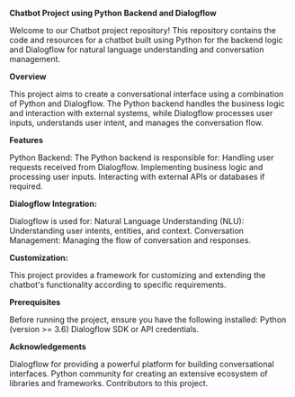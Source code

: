 **Chatbot Project using Python Backend and Dialogflow**

Welcome to our Chatbot project repository! This repository contains the code and resources for a chatbot built using Python for the backend logic and Dialogflow for natural language understanding and conversation management.

**Overview**

This project aims to create a conversational interface using a combination of Python and Dialogflow. The Python backend handles the business logic and interaction with external systems, while Dialogflow processes user inputs, understands user intent, and manages the conversation flow.

**Features**

Python Backend: 
The Python backend is responsible for:
Handling user requests received from Dialogflow.
Implementing business logic and processing user inputs.
Interacting with external APIs or databases if required.

**Dialogflow Integration:**

Dialogflow is used for:
Natural Language Understanding (NLU): Understanding user intents, entities, and context.
Conversation Management: Managing the flow of conversation and responses.

**Customization:** 

This project provides a framework for customizing and extending the chatbot's functionality according to specific requirements.

**Prerequisites**

Before running the project, ensure you have the following installed:
Python (version >= 3.6)
Dialogflow SDK or API credentials.

**Acknowledgements**

Dialogflow for providing a powerful platform for building conversational interfaces.
Python community for creating an extensive ecosystem of libraries and frameworks.
Contributors to this project.
